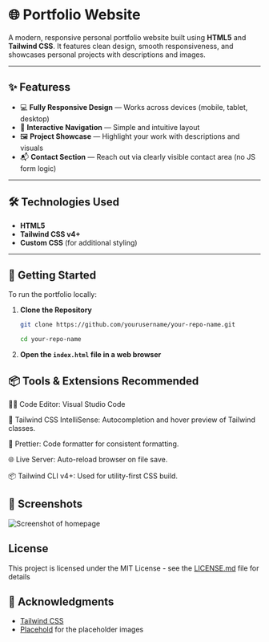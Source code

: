 # 🌐 Portfolio Website

A modern, responsive personal portfolio website built using **HTML5** and **Tailwind CSS**. It features clean design, smooth responsiveness, and showcases personal projects with descriptions and images.

---

## ✨ Featuress

- 💻 **Fully Responsive Design** — Works across devices (mobile, tablet, desktop)
- 🧭 **Interactive Navigation** — Simple and intuitive layout
- 🖼 **Project Showcase** — Highlight your work with descriptions and visuals
- 📬 **Contact Section** — Reach out via clearly visible contact area (no JS form logic)

---

## 🛠 Technologies Used

- **HTML5**
- **Tailwind CSS v4+**
- **Custom CSS** (for additional styling)

---

## 🚀 Getting Started

To run the portfolio locally:

1. **Clone the Repository**

   ```bash
   git clone https://github.com/yourusername/your-repo-name.git

   cd your-repo-name

   ```


2. **Open the `index.html` file in a web browser**

## 📦 Tools & Extensions Recommended

👨‍💻 Code Editor: Visual Studio Code

🎨 Tailwind CSS IntelliSense: Autocompletion and hover preview of Tailwind classes.

🧼 Prettier: Code formatter for consistent formatting.

🌐 Live Server: Auto-reload browser on file save.

📦 Tailwind CLI v4+: Used for utility-first CSS build.

## 📄 Screenshots

![Screenshot of homepage](https://placehold.co/1200x800)

## License

This project is licensed under the MIT License - see the [LICENSE.md](LICENSE.md) file for details

## 🙏 Acknowledgments

- [Tailwind CSS](https://tailwindcss.com/)
- [Placehold](https://placehold.co/) for the placeholder images
